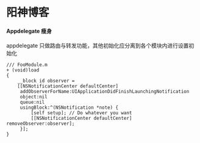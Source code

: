 # 阳神博客

#### Appdelegate 瘦身
appdelegate 只做路由与转发功能，其他初始化应分离到各个模块内进行设置初始化
```
/// FooModule.m
+ (void)load
{
    __block id observer =
    [[NSNotificationCenter defaultCenter]
     addObserverForName:UIApplicationDidFinishLaunchingNotification
     object:nil
     queue:nil
     usingBlock:^(NSNotification *note) {
         [self setup]; // Do whatever you want
         [[NSNotificationCenter defaultCenter] removeObserver:observer];
     }];
}
```

